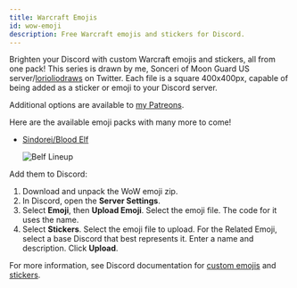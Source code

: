 ```yaml
---
title: Warcraft Emojis
id: wow-emoji
description: Free Warcraft emojis and stickers for Discord.
---
```


Brighten your Discord with custom Warcraft emojis and stickers, all from one pack! This series is drawn by me, Sonceri of Moon Guard US server/[lorioliodraws](https://twitter.com/lorioliodraws) on Twitter. Each file is a square 400x400px, capable of being added as a sticker or emoji to your Discord server.

Additional options are available to [my Patreons](https://www.patreon.com/sonceri).

Here are the available emoji packs with many more to come!

* [Sindorei/Blood Elf](/files/belf-emojis.zip)

    ![Belf Lineup](/img/resources/emoji/belf-lineup.png)

Add them to Discord:

1. Download and unpack the WoW emoji zip.
1. In Discord, open the **Server Settings**.
1. Select **Emoji**, then **Upload Emoji**. Select the emoji file. The code for it uses the name.
1. Select **Stickers**. Select the emoji file to upload. For the Related Emoji, select a base Discord that best represents it. Enter a name and description. Click **Upload**.

For more information, see Discord documentation for [custom emojis](https://support.discord.com/hc/en-us/articles/360036479811-Custom-Emojis) and [stickers](https://support.discord.com/hc/en-us/articles/4403089981975-Managing-Custom-Stickers-FAQ).